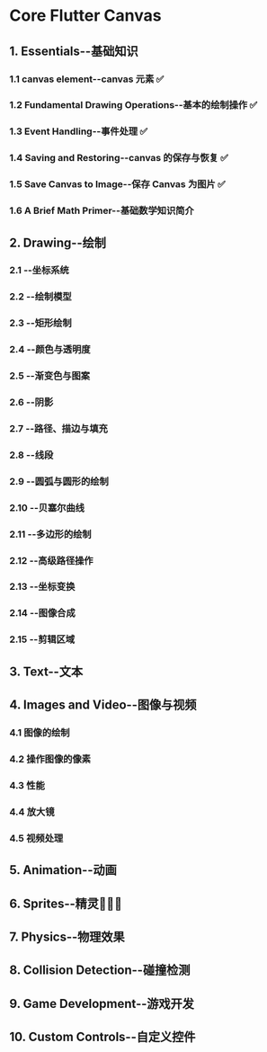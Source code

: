 # Core Flutter Canvas

## 1. Essentials--基础知识
### 1.1 canvas element--canvas 元素 ✅ 
### 1.2 Fundamental Drawing Operations--基本的绘制操作 ✅ 
### 1.3 Event Handling--事件处理 ✅ 
### 1.4 Saving and Restoring--canvas 的保存与恢复 ✅
### 1.5 Save Canvas to Image--保存 Canvas 为图片 ✅
### 1.6 A Brief Math Primer--基础数学知识简介
## 2. Drawing--绘制
### 2.1 --坐标系统
### 2.2 --绘制模型
### 2.3 --矩形绘制
### 2.4 --颜色与透明度
### 2.5 --渐变色与图案
### 2.6 --阴影
### 2.7 --路径、描边与填充
### 2.8 --线段
### 2.9 --圆弧与圆形的绘制
### 2.10 --贝塞尔曲线
### 2.11 --多边形的绘制
### 2.12 --高级路径操作
### 2.13 --坐标变换
### 2.14 --图像合成
### 2.15 --剪辑区域
## 3. Text--文本 
## 4. Images and Video--图像与视频
### 4.1 图像的绘制
### 4.2 操作图像的像素
### 4.3 性能
### 4.4 放大镜
### 4.5 视频处理
## 5. Animation--动画 
## 6. Sprites--精灵🧚🏻‍♀️
## 7. Physics--物理效果
## 8. Collision Detection--碰撞检测
## 9. Game Development--游戏开发
## 10. Custom Controls--自定义控件
